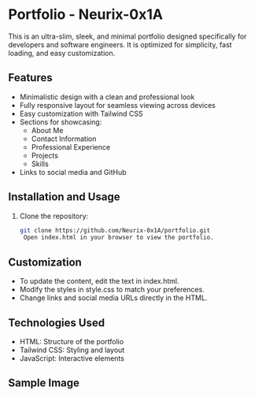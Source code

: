 # Portfolio - Neurix-0x1A

This is an ultra-slim, sleek, and minimal portfolio designed specifically for developers and software engineers. It is optimized for simplicity, fast loading, and easy customization.

## Features
- Minimalistic design with a clean and professional look
- Fully responsive layout for seamless viewing across devices
- Easy customization with Tailwind CSS
- Sections for showcasing:
  - About Me
  - Contact Information
  - Professional Experience
  - Projects
  - Skills
- Links to social media and GitHub

## Installation and Usage
1. Clone the repository:
   ```bash
   git clone https://github.com/Neurix-0x1A/portfolio.git
    Open index.html in your browser to view the portfolio.

## Customization

   - To update the content, edit the text in index.html.
   - Modify the styles in style.css to match your preferences.
   - Change links and social media URLs directly in the HTML.

## Technologies Used

 -   HTML: Structure of the portfolio
 -   Tailwind CSS: Styling and layout
 -  JavaScript: Interactive elements



## Sample Image 
